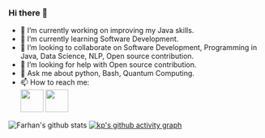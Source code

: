 ### Hi there 👋

<!--
**kaliappan01/kaliappan01** is a ✨ _special_ ✨ repository because its `README.md` (this file) appears on your GitHub profile.
-->

- 🔭 I’m currently working on improving my Java skills.
- 🌱 I’m currently learning Software Development.
- 👯 I’m looking to collaborate on Software Development, Programming in Java, Data Science, NLP, Open source contribution.
- 🤔 I’m looking for help with Open source contribution.
- 💬 Ask me about python, Bash, Quantum Computing.
- 📫 How to reach me:   
<a href="https://www.hackerrank.com/mfarhanhyd5?" target="_blank"><img src="https://cdn.worldvectorlogo.com/logos/hackerrank.svg" height="45px" width="45px" /></a>
<a href="https://www.linkedin.com/in/farhan-hyderabadwale/" target="_blank"><img src="https://cdn.worldvectorlogo.com/logos/linkedin-icon-2.svg" height="45px" width="45px" /></a>

![Farhan's github stats](https://github-readme-stats.vercel.app/api?username=Farhan-hyd&theme=dark&show_icons=true&hide_border=true)
[![kp's github activity graph](https://activity-graph.herokuapp.com/graph?username=Farhan-hyd&theme=react-dark)](https://github.com/kaliappan01/github-readme-activity-graph)
